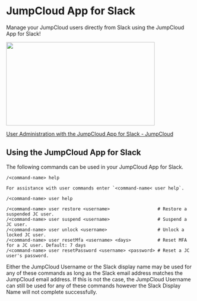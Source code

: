 # JumpCloud App for Slack
Manage your JumpCloud users directly from Slack using the JumpCloud App for Slack!

<p><a href="https://jumpcloud.com/blog/slack-app?wvideo=6ogzq4mfvu"><img src="https://embedwistia-a.akamaihd.net/deliveries/6d72bd3ddd07ead13a5cf2822522f277.jpg?image_play_button_size=2x&amp;image_crop_resized=960x540&amp;image_play_button=1&amp;image_play_button_color=41c8c6e0" width="400" height="225" style="width: 400px; height: 225px;"></a></p><p><a href="https://jumpcloud.com/blog/slack-app?wvideo=6ogzq4mfvu">User Administration with the JumpCloud App for Slack - JumpCloud</a></p>

## Using the JumpCloud App for Slack

The following commands can be used in your JumpCloud App for Slack.

```
/<command-name> help
```
```
For assistance with user commands enter `<command-name< user help`.
```
```
/<command-name> user help
```
```User Commands Help
/<command-name> user restore <username>                  # Restore a suspended JC user.
/<command-name> user suspend <username>                  # Suspend a JC user.
/<command-name> user unlock <username>                   # Unlock a locked JC user.
/<command-name> user resetMfa <username> <days>          # Reset MFA for a JC user. Default: 7 days
/<command-name> user resetPassword <username> <password> # Reset a JC user's password.
```

Either the JumpCloud Username or the Slack display name may be used for any of these commands as long as the Slack email address matches the JumpCloud email address. If this is not the case, the JumpCloud Username can still be used for any of these commands however the Slack Display Name will not complete successfully.
